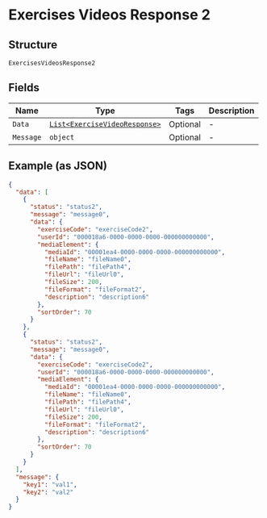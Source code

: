
# Exercises Videos Response 2

## Structure

`ExercisesVideosResponse2`

## Fields

| Name | Type | Tags | Description |
|  --- | --- | --- | --- |
| `Data` | [`List<ExerciseVideoResponse>`](../../doc/models/exercise-video-response.md) | Optional | - |
| `Message` | `object` | Optional | - |

## Example (as JSON)

```json
{
  "data": [
    {
      "status": "status2",
      "message": "message0",
      "data": {
        "exerciseCode": "exerciseCode2",
        "userId": "000018a6-0000-0000-0000-000000000000",
        "mediaElement": {
          "mediaId": "00001ea4-0000-0000-0000-000000000000",
          "fileName": "fileName0",
          "filePath": "filePath4",
          "fileUrl": "fileUrl0",
          "fileSize": 200,
          "fileFormat": "fileFormat2",
          "description": "description6"
        },
        "sortOrder": 70
      }
    },
    {
      "status": "status2",
      "message": "message0",
      "data": {
        "exerciseCode": "exerciseCode2",
        "userId": "000018a6-0000-0000-0000-000000000000",
        "mediaElement": {
          "mediaId": "00001ea4-0000-0000-0000-000000000000",
          "fileName": "fileName0",
          "filePath": "filePath4",
          "fileUrl": "fileUrl0",
          "fileSize": 200,
          "fileFormat": "fileFormat2",
          "description": "description6"
        },
        "sortOrder": 70
      }
    }
  ],
  "message": {
    "key1": "val1",
    "key2": "val2"
  }
}
```

